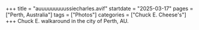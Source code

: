 +++
title = "auuuuuuuuussiecharles.avif"
startdate = "2025-03-17"
pages = ["Perth, Australia"]
tags = ["Photos"]
categories = ["Chuck E. Cheese's"]
+++
Chuck E. walkaround in the city of Perth, AU.
